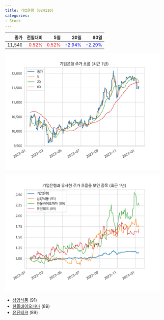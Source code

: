 ```yaml
---
title: 기업은행 (024110)
categories:
- Stock
---
```


|종가|전일대비|5일|20일|60일|
|---:|-------:|--:|---:|---:|
|11,540|<span style="color: red">0.52%</span>|<span style="color: red">0.52%</span>|<span style="color: blue">-2.94%</span>|<span style="color: blue">-2.29%</span>|


<!-- more -->

![024110](/assets/images/stock/024110.png)

![024110](/assets/images/stock/024110_sim.png)

- [삼양식품](/003230/) (91)
- [한올바이오파마](/009420/) (89)
- [유진테크](//084370/) (89)